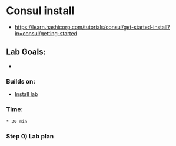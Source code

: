 # Consul install

* https://learn.hashicorp.com/tutorials/consul/get-started-install?in=consul/getting-started

## Lab Goals:

* 

### Builds on:
* [Install lab](../lab01)

### Time:
    * 30 min

### Step 0) Lab plan

